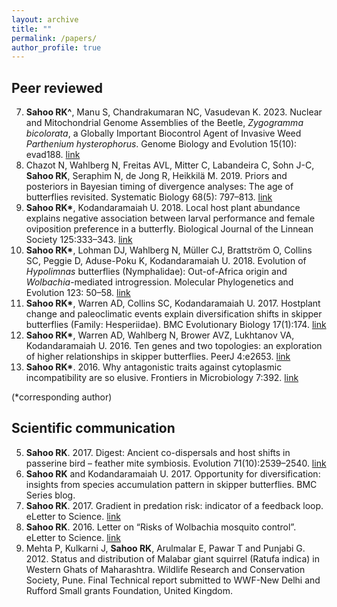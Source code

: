 ```yaml
---
layout: archive
title: ""
permalink: /papers/
author_profile: true
---
```


Peer reviewed
------

7. __Sahoo RK^__, Manu S, Chandrakumaran NC, Vasudevan K. 2023. Nuclear and Mitochondrial Genome Assemblies of the Beetle, _Zygogramma bicolorata_, a Globally Important Biocontrol Agent of Invasive Weed *Parthenium hysterophorus*. Genome Biology and Evolution 15(10): evad188. [link](https://doi.org/10.1093/gbe/evad188)
6. Chazot N, Wahlberg N, Freitas AVL, Mitter C, Labandeira C, Sohn J-C, **Sahoo RK**, Seraphim N, de Jong R, Heikkilä M. 2019. Priors and posteriors in Bayesian timing of divergence analyses: The age of butterflies revisited. Systematic Biology 68(5): 797–813. [link](https://doi.org/10.1093/sysbio/syz002)
5. __Sahoo RK*__, Kodandaramaiah U. 2018. Local host plant abundance explains negative association between larval performance and female oviposition preference in a butterfly. Biological Journal of the Linnean Society 125:333–343. [link](https://doi.org/10.1093/biolinnean/bly111)
4. __Sahoo RK*__, Lohman DJ, Wahlberg N, Müller CJ, Brattström O, Collins SC, Peggie D, Aduse-Poku K, Kodandaramaiah U. 2018. Evolution of *Hypolimnas* butterflies (Nymphalidae): Out-of-Africa origin and *Wolbachia*-mediated introgression. Molecular Phylogenetics and Evolution 123: 50–58. [link](https://doi.org/10.1016/j.ympev.2018.02.001)
3. __Sahoo RK*__, Warren AD, Collins SC, Kodandaramaiah U. 2017. Hostplant change and paleoclimatic events explain diversification shifts in skipper butterflies (Family: Hesperiidae). BMC Evolutionary Biology 17(1):174. [link](https://doi.org/10.1186/s12862-017-1016-x)
2. __Sahoo RK*__, Warren AD, Wahlberg N, Brower AVZ, Lukhtanov VA, Kodandaramaiah U. 2016. Ten genes and two topologies: an exploration of higher relationships in skipper butterflies. PeerJ 4:e2653. [link](https://doi.org/10.7717/peerj.2653)
1. __Sahoo RK*__. 2016. Why antagonistic traits against cytoplasmic incompatibility are so elusive. Frontiers in Microbiology 7:392. [link](https://doi.org/10.3389/fmicb.2016.00392)

(*corresponding author)

Scientific communication
------

5. __Sahoo RK__. 2017. Digest: Ancient co-dispersals and host shifts in passerine bird – feather mite symbiosis. Evolution 71(10):2539–2540. [link](https://doi.org/10.1111/evo.13330)
4. __Sahoo RK__ and Kodandaramaiah U. 2017. Opportunity for diversification: insights from species accumulation pattern in skipper butterflies. BMC Series blog.
3. __Sahoo RK__. 2017. Gradient in predation risk: indicator of a feedback loop. eLetter to Science. [link](http://science.sciencemag.org/content/356/6339/742/tab-e-letters)
2. __Sahoo RK__. 2016. Letter on “Risks of Wolbachia mosquito control”. eLetter to Science. [link](http://science.sciencemag.org/content/351/6279/1273.2/tab-e-letters)
1. Mehta P, Kulkarni J, __Sahoo RK__, Arulmalar E, Pawar T and Punjabi G. 2012. Status and distribution of Malabar giant squirrel (Ratufa indica) in Western Ghats of Maharashtra. Wildlife Research and Conservation Society, Pune. Final Technical report submitted to WWF-New Delhi and Rufford Small grants Foundation, United Kingdom.
